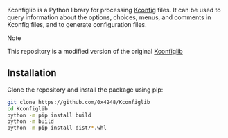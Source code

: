 Kconfiglib is a Python library for processing [Kconfig](https://www.kernel.org/doc/html/latest/kbuild/kconfig-language.html) files. It can be used to query information about the options, choices, menus, and comments in Kconfig files, and to generate configuration files.

> [!NOTE]
> This repository is a modified version of the original [Kconfiglib](https://github.com/ulfalizer/Kconfiglib)


## Installation

Clone the repository and install the package using pip:

```bash
git clone https://github.com/0x4248/Kconfiglib
cd Kconfiglib
python -m pip install build
python -m build
python -m pip install dist/*.whl
```